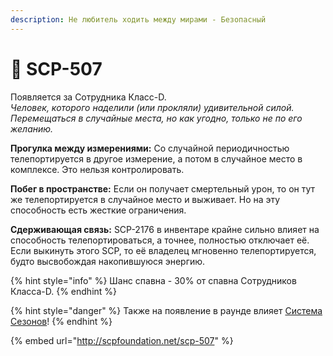 ```yaml
---
description: Не любитель ходить между мирами - Безопасный
---
```


# 🥴 SCP-507

Появляется за Сотрудника Класс-D.\
_Человек, которого наделили (или прокляли) удивительной силой. Перемещаться в случайные места, но как угодно, только не по его желанию._

**Прогулка между измерениями:** Со случайной периодичностью телепортируется в другое измерение, а потом в случайное место в комплексе. Это нельзя контролировать.

**Побег в пространстве:** Если он получает смертельный урон, то он тут же телепортируется в случайное место и выживает. Но на эту способность есть жесткие ограничения.

**Сдерживающая связь:** SCP-2176 в инвентаре крайне сильно влияет на способность телепортироваться, а точнее, полностью отключает её. Если выкинуть этого SCP, то её владелец мгновенно телепортируется, будто высвобождая накопившуюся энергию.

{% hint style="info" %}
Шанс спавна - 30% от спавна Сотрудников Класса-D.
{% endhint %}

{% hint style="danger" %}
Также на появление в раунде влияет [Система Сезонов](../../server-systems/seasons-system.md)!
{% endhint %}

{% embed url="http://scpfoundation.net/scp-507" %}
